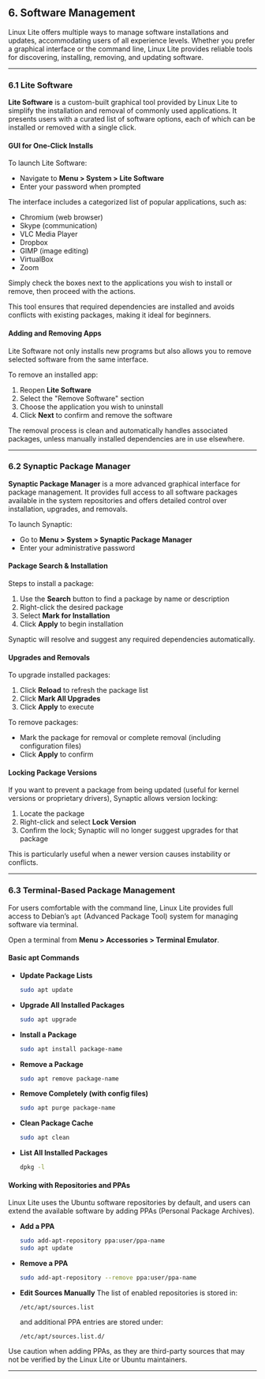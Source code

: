 ## 6. Software Management

Linux Lite offers multiple ways to manage software installations and updates, accommodating users of all experience levels. Whether you prefer a graphical interface or the command line, Linux Lite provides reliable tools for discovering, installing, removing, and updating software.

---

### 6.1 Lite Software

**Lite Software** is a custom-built graphical tool provided by Linux Lite to simplify the installation and removal of commonly used applications. It presents users with a curated list of software options, each of which can be installed or removed with a single click.

#### GUI for One-Click Installs

To launch Lite Software:

* Navigate to **Menu > System > Lite Software**
* Enter your password when prompted

The interface includes a categorized list of popular applications, such as:

* Chromium (web browser)
* Skype (communication)
* VLC Media Player
* Dropbox
* GIMP (image editing)
* VirtualBox
* Zoom

Simply check the boxes next to the applications you wish to install or remove, then proceed with the actions.

This tool ensures that required dependencies are installed and avoids conflicts with existing packages, making it ideal for beginners.

#### Adding and Removing Apps

Lite Software not only installs new programs but also allows you to remove selected software from the same interface.

To remove an installed app:

1. Reopen **Lite Software**
2. Select the "Remove Software" section
3. Choose the application you wish to uninstall
4. Click **Next** to confirm and remove the software

The removal process is clean and automatically handles associated packages, unless manually installed dependencies are in use elsewhere.

---

### 6.2 Synaptic Package Manager

**Synaptic Package Manager** is a more advanced graphical interface for package management. It provides full access to all software packages available in the system repositories and offers detailed control over installation, upgrades, and removals.

To launch Synaptic:

* Go to **Menu > System > Synaptic Package Manager**
* Enter your administrative password

#### Package Search & Installation

Steps to install a package:

1. Use the **Search** button to find a package by name or description
2. Right-click the desired package
3. Select **Mark for Installation**
4. Click **Apply** to begin installation

Synaptic will resolve and suggest any required dependencies automatically.

#### Upgrades and Removals

To upgrade installed packages:

1. Click **Reload** to refresh the package list
2. Click **Mark All Upgrades**
3. Click **Apply** to execute

To remove packages:

* Mark the package for removal or complete removal (including configuration files)
* Click **Apply** to confirm

#### Locking Package Versions

If you want to prevent a package from being updated (useful for kernel versions or proprietary drivers), Synaptic allows version locking:

1. Locate the package
2. Right-click and select **Lock Version**
3. Confirm the lock; Synaptic will no longer suggest upgrades for that package

This is particularly useful when a newer version causes instability or conflicts.

---

### 6.3 Terminal-Based Package Management

For users comfortable with the command line, Linux Lite provides full access to Debian’s `apt` (Advanced Package Tool) system for managing software via terminal.

Open a terminal from **Menu > Accessories > Terminal Emulator**.

#### Basic apt Commands

* **Update Package Lists**

  ```bash
  sudo apt update
  ```

* **Upgrade All Installed Packages**

  ```bash
  sudo apt upgrade
  ```

* **Install a Package**

  ```bash
  sudo apt install package-name
  ```

* **Remove a Package**

  ```bash
  sudo apt remove package-name
  ```

* **Remove Completely (with config files)**

  ```bash
  sudo apt purge package-name
  ```

* **Clean Package Cache**

  ```bash
  sudo apt clean
  ```

* **List All Installed Packages**

  ```bash
  dpkg -l
  ```

#### Working with Repositories and PPAs

Linux Lite uses the Ubuntu software repositories by default, and users can extend the available software by adding PPAs (Personal Package Archives).

* **Add a PPA**

  ```bash
  sudo add-apt-repository ppa:user/ppa-name
  sudo apt update
  ```

* **Remove a PPA**

  ```bash
  sudo add-apt-repository --remove ppa:user/ppa-name
  ```

* **Edit Sources Manually**
  The list of enabled repositories is stored in:

  ```
  /etc/apt/sources.list
  ```

  and additional PPA entries are stored under:

  ```
  /etc/apt/sources.list.d/
  ```

Use caution when adding PPAs, as they are third-party sources that may not be verified by the Linux Lite or Ubuntu maintainers.

---
